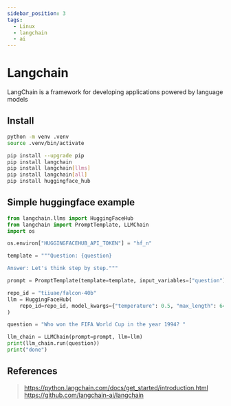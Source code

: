 ```yaml
---
sidebar_position: 3
tags:
  - Linux
  - langchain
  - ai
---
```



# Langchain

LangChain is a framework for developing applications powered by language models

## Install

```bash
python -m venv .venv
source .venv/bin/activate

pip install --upgrade pip
pip install langchain
pip install langchain[llms]
pip install langchain[all]
pip install huggingface_hub
```

## Simple huggingface example

```python
from langchain.llms import HuggingFaceHub
from langchain import PromptTemplate, LLMChain
import os

os.environ["HUGGINGFACEHUB_API_TOKEN"] = "hf_n"

template = """Question: {question}

Answer: Let's think step by step."""

prompt = PromptTemplate(template=template, input_variables=["question"])

repo_id = "tiiuae/falcon-40b"
llm = HuggingFaceHub(
    repo_id=repo_id, model_kwargs={"temperature": 0.5, "max_length": 64}
)

question = "Who won the FIFA World Cup in the year 1994? "

llm_chain = LLMChain(prompt=prompt, llm=llm)
print(llm_chain.run(question))
print("done")
```

## References

> <https://python.langchain.com/docs/get_started/introduction.html>
> <https://github.com/langchain-ai/langchain>

